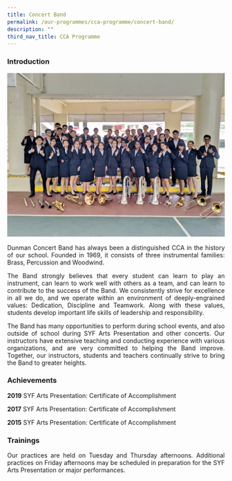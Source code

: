 ```yaml
---
title: Concert Band
permalink: /our-programmes/cca-programme/concert-band/
description: ""
third_nav_title: CCA Programme
---
```

### Introduction

![](/images/CCA%20Photos/Concert%20Band/2019%20Band.jpg)

<p style="text-align: justify;">Dunman Concert Band has always been a distinguished CCA in the history of our school. Founded in 1969, it consists of three instrumental families: Brass, Percussion and Woodwind. </p>

<p style="text-align: justify;">The Band strongly believes that every student can learn to play an instrument, can learn to work well with others as a team, and can learn to contribute to the success of the Band. We consistently strive for excellence in all we do, and we operate within an environment of deeply-engrained values: Dedication, Discipline and Teamwork. Along with these values, students develop important life skills of leadership and responsibility.</p>

<p style="text-align: justify;">The Band has many opportunities to perform during school events, and also outside of school during SYF Arts Presentation and other concerts. Our instructors have extensive teaching and conducting experience with various organizations, and are very committed to helping the Band improve. Together, our instructors, students and teachers continually strive to bring the Band to greater heights.</p>

### Achievements

**2019** SYF Arts Presentation: Certificate of Accomplishment

**2017** SYF Arts Presentation: Certificate of Accomplishment 

**2015** SYF Arts Presentation: Certificate of Accomplishment

### Trainings

<p style="text-align: justify;">Our practices are held on Tuesday and Thursday afternoons. Additional practices on Friday afternoons may be scheduled in preparation for the SYF Arts Presentation or major performances.</p>